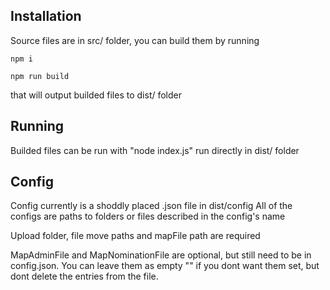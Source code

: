 ## Installation

Source files are in src/ folder, you can build them by running
```
npm i

npm run build
```
that will output builded files to dist/ folder

## Running 

Builded files can be run with "node index.js" run directly in dist/ folder

## Config

Config currently is a shoddly placed .json file in dist/config
All of the configs are paths to folders or files described in the config's name

Upload folder, file move paths and mapFile path are required

MapAdminFile and MapNominationFile are optional, but still need to be in config.json.
You can leave them as empty "" if you dont want them set, but dont delete the entries from the file.
